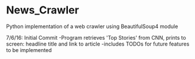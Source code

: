 # News_Crawler
Python implementation of a web crawler using BeautifulSoup4 module 

7/6/16: Initial Commit
  -Program retrieves 'Top Stories' from CNN, prints to screen: headline title and link to article
  -includes TODOs for future features to be implemented
